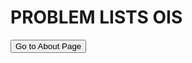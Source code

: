 <head>
  <link rel="stylesheet" type="text/css" href="stylesheet/style.css">
   <link rel="stylesheet" href="stylesheet/style.css">
    <script src="js/highlight.min.js"></script>
</head>

<div style="page-break-after: always;">

# PROBLEM LISTS OIS
<button onclick="window.location.href='walrus/walrus.html';">Go to About Page</button>


</div>
<script>hljs.initHighlightingOnLoad();</script>

